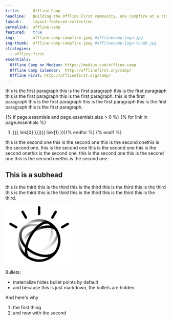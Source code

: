 ```yaml
---
title:      Offline Camp
headline:   Building the Offline First community, one campfire at a time.
layout:     layout-featured-collection
permalink:  offline-camp
featured:   true
img:        offline-camp-campfire.jpeg #offlinecamp-logo.jpg
img-thumb:  offline-camp-campfire.jpeg #offlinecamp-logo-thumb.jpg
strategies: 
  - offline-first
essentials:
  Offline Camp on Medium: https://medium.com/offline-camp
  Offline Camp Calendar:  http://offlinefirst.org/camp/
  Offline First: http://offlinefirst.org/camp/
---
```


this is the first paragraph this is the first paragraph this is the first paragraph this is the first paragraph this is the first paragraph. this is the first paragraph this is the first paragraph this is the first paragraph this is the first paragraph this is the first paragraph.

{% if page.essentials and page.essentials.size > 0 %}
{% for link in page.essentials %}
1. [{{ link[0] }}]({{ link[1] }}){% endfor %}
{% endif %}

this is the second one this is the second one this is the second onethis is the second one. this is the second one this is the second one this is the second onethis is the second one. this is the second one this is the second one this is the second onethis is the second one.

## This is a subhead

this is the third this is the third this is the third this is the third this is the third this is the third this is the third this is the third this is the third this is the third.

![placeholder image](img/watson_black.png)

Bullets:
- materialize hides bullet points by default
- and because this is just markdown, the bullets are hidden

And here's why

1. the first thing
2. and now with the second